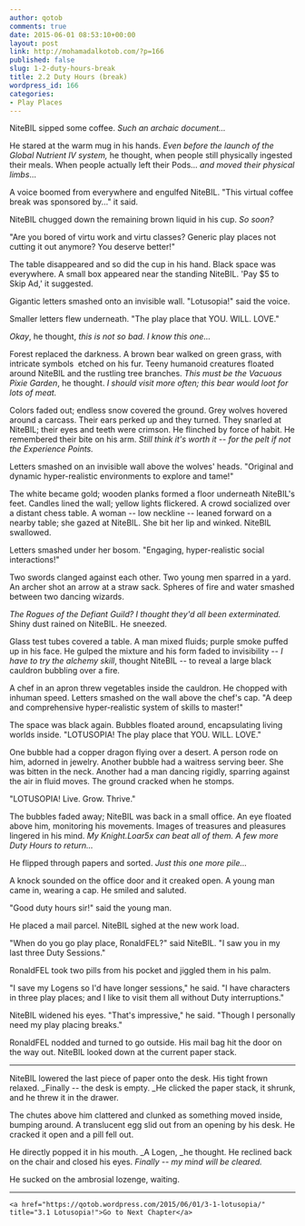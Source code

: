 ```yaml
---
author: qotob
comments: true
date: 2015-06-01 08:53:10+00:00
layout: post
link: http://mohamadalkotob.com/?p=166
published: false
slug: 1-2-duty-hours-break
title: 2.2 Duty Hours (break)
wordpress_id: 166
categories:
- Play Places
---
```


NiteBIL sipped some coffee. _Such an archaic document..._

He stared at the warm mug in his hands. _Even before the launch of the Global Nutrient IV system,_ he thought, when people still physically ingested their meals. When people actually left their Pods... _and moved their physical limbs_...

A voice boomed from everywhere and engulfed NiteBIL. "This virtual coffee break was sponsored by..." it said.

NiteBIL chugged down the remaining brown liquid in his cup. _So soon?_

"Are you bored of virtu work and virtu classes? Generic play places not cutting it out anymore? You deserve better!"

The table disappeared and so did the cup in his hand. Black space was everywhere. A small box appeared near the standing NiteBIL. 'Pay $5 to Skip Ad,' it suggested.

Gigantic letters smashed onto an invisible wall.
"Lotusopia!" said the voice.

Smaller letters flew underneath.
"The play place that YOU. WILL. LOVE."

_Okay_, he thought, _this is not so bad. I know this one..._

Forest replaced the darkness. A brown bear walked on green grass, with intricate symbols  etched on his fur. Teeny humanoid creatures floated around NiteBIL and the rustling tree branches. _This must be the Vacuous Pixie Garden_, he thought. _I should visit more often; this bear would loot for lots of meat._

Colors faded out; endless snow covered the ground. Grey wolves hovered around a carcass. Their ears perked up and they turned. They snarled at NiteBIL; their eyes and teeth were crimson. He flinched by force of habit. He remembered their bite on his arm. _Still think it's worth it -- for the pelt if not the Experience Points._

Letters smashed on an invisible wall above the wolves' heads.
"Original and dynamic hyper-realistic environments to explore and tame!"

The white became gold; wooden planks formed a floor underneath NiteBIL's feet. Candles lined the wall; yellow lights flickered. A crowd socialized over a distant chess table. A woman -- low neckline -- leaned forward on a nearby table; she gazed at NiteBIL. She bit her lip and winked. NiteBIL swallowed.

Letters smashed under her bosom.
"Engaging, hyper-realistic social interactions!"

Two swords clanged against each other. Two young men sparred in a yard. An archer shot an arrow at a straw sack. Spheres of fire and water smashed between two dancing wizards.

_The Rogues of the Defiant Guild? I thought they'd all been exterminated._ Shiny dust rained on NiteBIL. He sneezed.

Glass test tubes covered a table. A man mixed fluids; purple smoke puffed up in his face. He gulped the mixture and his form faded to invisibility -- _I have to try the alchemy skill_, thought NiteBIL -- to reveal a large black cauldron bubbling over a fire.

A chef in an apron threw vegetables inside the cauldron. He chopped with inhuman speed. Letters smashed on the wall above the chef's cap.
"A deep and comprehensive hyper-realistic system of skills to master!"

The space was black again. Bubbles floated around, encapsulating living worlds inside.
"LOTUSOPIA! The play place that YOU. WILL. LOVE."

One bubble had a copper dragon flying over a desert. A person rode on him, adorned in jewelry. Another bubble had a waitress serving beer. She was bitten in the neck. Another had a man dancing rigidly, sparring against the air in fluid moves. The ground cracked when he stomps.

"LOTUSOPIA! Live. Grow. Thrive."

The bubbles faded away; NiteBIL was back in a small office. An eye floated above him, monitoring his movements. Images of treasures and pleasures lingered in his mind. _My Knight.Loar5x can beat all of them. A few more Duty Hours to return..._

He flipped through papers and sorted. _Just this one more pile..._

A knock sounded on the office door and it creaked open. A young man came in, wearing a cap. He smiled and saluted.

"Good duty hours sir!" said the young man.

He placed a mail parcel. NiteBIL sighed at the new work load.

"When do you go play place, RonaldFEL?" said NiteBIL. "I saw you in my last three Duty Sessions."

RonaldFEL took two pills from his pocket and jiggled them in his palm.

"I save my Logens so I'd have longer sessions," he said. "I have characters in three play places; and I like to visit them all without Duty interruptions."

NiteBIL widened his eyes. "That's impressive," he said. "Though I personally need my play placing breaks."

RonaldFEL nodded and turned to go outside. His mail bag hit the door on the way out. NiteBIL looked down at the current paper stack.



* * *



NiteBIL lowered the last piece of paper onto the desk. His tight frown relaxed. _Finally -- the desk is empty. _He clicked the paper stack, it shrunk, and he threw it in the drawer.

The chutes above him clattered and clunked as something moved inside, bumping around. A translucent egg slid out from an opening by his desk. He cracked it open and a pill fell out.

He directly popped it in his mouth. _A Logen, _he thought. He reclined back on the chair and closed his eyes. _Finally -- my mind will be cleared._

He sucked on the ambrosial lozenge, waiting.



* * *




    
    <a href="https://qotob.wordpress.com/2015/06/01/3-1-lotusopia/" title="3.1 Lotusopia!">Go to Next Chapter</a>
